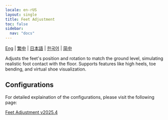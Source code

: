 ```yaml
---
locale: en-rUS
layout: single
title: Feet Adjustment
toc: false
sidebar:
  nav: "docs"
---
```

[Eng](/dancexr/features/feet_adjustment.md) | [繁中](/tw/dancexr/features/feet_adjustment.md) | [日本語](/jp/dancexr/features/feet_adjustment.md) | [한국어](/kr/dancexr/features/feet_adjustment.md) | [简中](/zh/dancexr/features/feet_adjustment.md)

Adjusts the feet's position and rotation to match the ground level, simulating realistic foot contact with the floor. Supports features like high heels, toe bending, and virtual shoe visualization.

## Configurations

For detailed explaination of the configurations, please visit the following page:

[Feet Adjustment v2025.4](/dancexr/menu/2025.4/actor/feet_adjustment)

